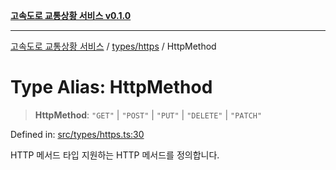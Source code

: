 [**고속도로 교통상황 서비스 v0.1.0**](../../../README.md)

***

[고속도로 교통상황 서비스](../../../modules.md) / [types/https](../README.md) / HttpMethod

# Type Alias: HttpMethod

> **HttpMethod**: `"GET"` \| `"POST"` \| `"PUT"` \| `"DELETE"` \| `"PATCH"`

Defined in: [src/types/https.ts:30](https://github.com/ksheyon123/road-status-preview/blob/d56258a23fae54155a9cd30000ae39fff6269a67/src/types/https.ts#L30)

HTTP 메서드 타입
지원하는 HTTP 메서드를 정의합니다.
